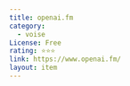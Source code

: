```yaml
---
title: openai.fm
category:
  - voise
License: Free
rating: ⭐⭐⭐
link: https://www.openai.fm/
layout: item
---
```

